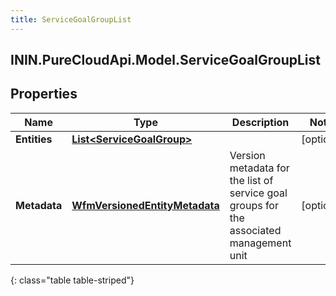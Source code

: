 ```yaml
---
title: ServiceGoalGroupList
---
```

## ININ.PureCloudApi.Model.ServiceGoalGroupList

## Properties

|Name | Type | Description | Notes|
|------------ | ------------- | ------------- | -------------|
| **Entities** | [**List&lt;ServiceGoalGroup&gt;**](ServiceGoalGroup.html) |  | [optional] |
| **Metadata** | [**WfmVersionedEntityMetadata**](WfmVersionedEntityMetadata.html) | Version metadata for the list of service goal groups for the associated management unit | [optional] |
{: class="table table-striped"}


